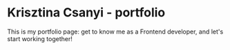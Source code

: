 # Krisztina Csanyi - portfolio
This is my portfolio page: get to know me as a Frontend developer, and let's start working together!
